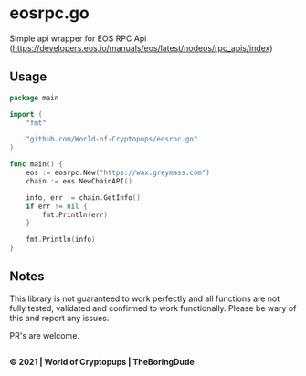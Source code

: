 # eosrpc.go

Simple api wrapper for EOS RPC Api (https://developers.eos.io/manuals/eos/latest/nodeos/rpc_apis/index)

## Usage

```go
package main

import (
	"fmt"

	"github.com/World-of-Cryptopups/eosrpc.go"
)

func main() {
	eos := eosrpc.New("https://wax.greymass.com")
	chain := eos.NewChainAPI()

	info, err := chain.GetInfo()
	if err != nil {
		fmt.Println(err)
	}

	fmt.Println(info)
}
```

## Notes

This library is not guaranteed to work perfectly and all functions are not fully tested, validated and confirmed to work functionally. Please be wary of this and report any issues.

PR's are welcome.

##

#### &copy; 2021 | World of Cryptopups | TheBoringDude
